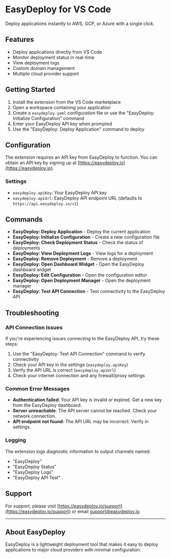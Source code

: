 # EasyDeploy for VS Code

Deploy applications instantly to AWS, GCP, or Azure with a single click.

## Features

- Deploy applications directly from VS Code
- Monitor deployment status in real-time
- View deployment logs
- Custom domain management
- Multiple cloud provider support

## Getting Started

1. Install the extension from the VS Code marketplace
2. Open a workspace containing your application
3. Create a `easydeploy.yaml` configuration file or use the "EasyDeploy: Initialize Configuration" command
4. Enter your EasyDeploy API key when prompted
5. Use the "EasyDeploy: Deploy Application" command to deploy

## Configuration

The extension requires an API key from EasyDeploy to function. You can obtain an API key by signing up at [https://easydeploy.io](https://easydeploy.io).

### Settings

- `easydeploy.apiKey`: Your EasyDeploy API key
- `easydeploy.apiUrl`: EasyDeploy API endpoint URL (defaults to `https://api.easydeploy.io/v1`)

## Commands

- **EasyDeploy: Deploy Application** - Deploy the current application
- **EasyDeploy: Initialize Configuration** - Create a new configuration file
- **EasyDeploy: Check Deployment Status** - Check the status of deployments
- **EasyDeploy: View Deployment Logs** - View logs for a deployment
- **EasyDeploy: Remove Deployment** - Remove a deployment
- **EasyDeploy: Open Dashboard Widget** - Open the EasyDeploy dashboard widget
- **EasyDeploy: Edit Configuration** - Open the configuration editor
- **EasyDeploy: Open Deployment Manager** - Open the deployment manager
- **EasyDeploy: Test API Connection** - Test connectivity to the EasyDeploy API

## Troubleshooting

### API Connection Issues

If you're experiencing issues connecting to the EasyDeploy API, try these steps:

1. Use the "EasyDeploy: Test API Connection" command to verify connectivity
2. Check your API key in the settings (`easydeploy.apiKey`)
3. Verify the API URL is correct (`easydeploy.apiUrl`)
4. Check your internet connection and any firewall/proxy settings

### Common Error Messages

- **Authentication failed**: Your API key is invalid or expired. Get a new key from the EasyDeploy dashboard.
- **Server unreachable**: The API server cannot be reached. Check your network connection.
- **API endpoint not found**: The API URL may be incorrect. Verify in settings.

### Logging

The extension logs diagnostic information to output channels named:
- "EasyDeploy"
- "EasyDeploy Status"
- "EasyDeploy Logs"
- "EasyDeploy API Test"

## Support

For support, please visit [https://easydeploy.io/support](https://easydeploy.io/support) or email [support@easydeploy.io](mailto:support@easydeploy.io).

---

## About EasyDeploy

EasyDeploy is a lightweight deployment tool that makes it easy to deploy applications to major cloud providers with minimal configuration. 